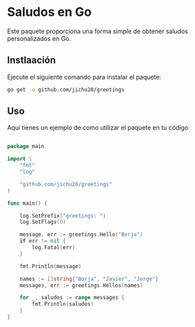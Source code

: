 # Saludos en Go

Este paquete proporciona una forma simple de obtener saludos personalizados en Go.

## Instlaación 
Ejecute el siguiente comando para instalar el paquete:

```sh 
go get -u github.com/jichu20/greetings
```

## Uso 

Aquí tienes un ejemplo de como utilizar el paquete en tu código 

```go

package main

import (
	"fmt"
	"log"

	"github.com/jichu20/greetings"
)

func main() {

	log.SetPrefix("greetings: ")
	log.SetFlags(0)

	message, err := greetings.Hello("Borja")
	if err != nil {
		log.Fatal(err)
	}

	fmt.Println(message)

	names := []string{"Borja", "Javier", "Jorge"}
	messages, err := greetings.Hellos(names)

	for _, saludos := range messages {
		fmt.Println(saludos)
	}
}

```